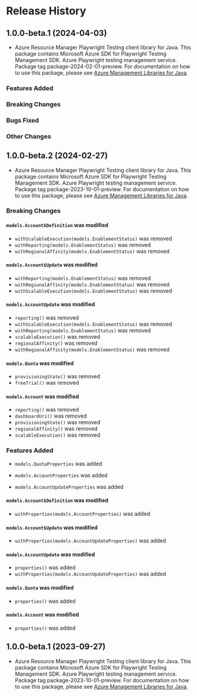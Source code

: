 # Release History

## 1.0.0-beta.1 (2024-04-03)

- Azure Resource Manager Playwright Testing client library for Java. This package contains Microsoft Azure SDK for Playwright Testing Management SDK. Azure Playwright testing management service. Package tag package-2024-02-01-preview. For documentation on how to use this package, please see [Azure Management Libraries for Java](https://aka.ms/azsdk/java/mgmt).

### Features Added

### Breaking Changes

### Bugs Fixed

### Other Changes

## 1.0.0-beta.2 (2024-02-27)

- Azure Resource Manager Playwright Testing client library for Java. This package contains Microsoft Azure SDK for Playwright Testing Management SDK. Azure Playwright testing management service. Package tag package-2023-10-01-preview. For documentation on how to use this package, please see [Azure Management Libraries for Java](https://aka.ms/azsdk/java/mgmt).

### Breaking Changes

#### `models.Account$Definition` was modified

* `withScalableExecution(models.EnablementStatus)` was removed
* `withReporting(models.EnablementStatus)` was removed
* `withRegionalAffinity(models.EnablementStatus)` was removed

#### `models.Account$Update` was modified

* `withReporting(models.EnablementStatus)` was removed
* `withRegionalAffinity(models.EnablementStatus)` was removed
* `withScalableExecution(models.EnablementStatus)` was removed

#### `models.AccountUpdate` was modified

* `reporting()` was removed
* `withScalableExecution(models.EnablementStatus)` was removed
* `withReporting(models.EnablementStatus)` was removed
* `scalableExecution()` was removed
* `regionalAffinity()` was removed
* `withRegionalAffinity(models.EnablementStatus)` was removed

#### `models.Quota` was modified

* `provisioningState()` was removed
* `freeTrial()` was removed

#### `models.Account` was modified

* `reporting()` was removed
* `dashboardUri()` was removed
* `provisioningState()` was removed
* `regionalAffinity()` was removed
* `scalableExecution()` was removed

### Features Added

* `models.QuotaProperties` was added

* `models.AccountProperties` was added

* `models.AccountUpdateProperties` was added

#### `models.Account$Definition` was modified

* `withProperties(models.AccountProperties)` was added

#### `models.Account$Update` was modified

* `withProperties(models.AccountUpdateProperties)` was added

#### `models.AccountUpdate` was modified

* `properties()` was added
* `withProperties(models.AccountUpdateProperties)` was added

#### `models.Quota` was modified

* `properties()` was added

#### `models.Account` was modified

* `properties()` was added

## 1.0.0-beta.1 (2023-09-27)

- Azure Resource Manager Playwright Testing client library for Java. This package contains Microsoft Azure SDK for Playwright Testing Management SDK. Azure Playwright testing management service. Package tag package-2023-10-01-preview. For documentation on how to use this package, please see [Azure Management Libraries for Java](https://aka.ms/azsdk/java/mgmt).
